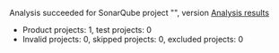 Analysis succeeded for SonarQube project "", version  [Analysis results](https://sonarcloud.io/dashboard/index/lwm)
- Product projects: 1, test projects: 0
- Invalid projects: 0, skipped projects: 0, excluded projects: 0
